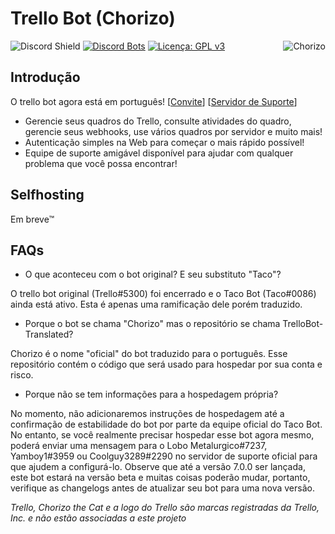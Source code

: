 # Trello Bot (Chorizo)

<a href="https://top.gg/bot/620126394390675466">
  <img src="https://top.gg/api/widget/620126394390675466.svg" alt="Chorizo" align="right"/>
</a>

![Discord Shield](https://discordapp.com/api/guilds/617911034555924502/widget.png?style=shield) [![Discord Bots](https://top.gg/api/widget/servers/620126394390675466.svg?rightcolor=7289DA)](https://top.gg/bot/620126394390675466) [![Licença: GPL v3](https://img.shields.io/badge/License-GPLv3-blue.svg)](https://www.gnu.org/licenses/gpl-3.0)

## Introdução


O trello bot agora está em português! [[Convite](https://pt-br.trellobot.xyz/bot)] [[Servidor de Suporte](https://pt-br.trellobot.xyz/server)]

- Gerencie seus quadros do Trello, consulte atividades do quadro, gerencie seus webhooks, use vários quadros por servidor e muito mais!
- Autenticação simples na Web para começar o mais rápido possível!
- Equipe de suporte amigável disponível para ajudar com qualquer problema que você possa encontrar!

## Selfhosting
Em breve™


## FAQs
- O que aconteceu com o bot original? E seu substituto "Taco"?

O trello bot original (Trello#5300) foi encerrado e o Taco Bot (Taco#0086) ainda está ativo. Esta é apenas uma ramificação dele porém traduzido.

- Porque o bot se chama "Chorizo" mas o repositório se chama TrelloBot-Translated?

Chorizo é o nome "oficial" do bot traduzido para o português. Esse repositório contém o código que será usado para hospedar por sua conta e risco.

- Porque não se tem informações para a hospedagem própria?

No momento, não adicionaremos instruções de hospedagem até a confirmação de estabilidade do bot por parte da equipe oficial do Taco Bot. No entanto, se você realmente precisar hospedar esse bot agora mesmo, poderá enviar uma mensagem para o Lobo Metalurgico#7237, Yamboy1#3959 ou Coolguy3289#2290 no servidor de suporte oficial para que ajudem a configurá-lo. Observe que até a versão 7.0.0 ser lançada, este bot estará na versão beta e muitas coisas poderão mudar, portanto, verifique as changelogs antes de atualizar seu bot para uma nova versão.

*Trello, Chorizo the Cat e a logo do Trello são marcas registradas da Trello, Inc. e não estão associadas a este projeto*
